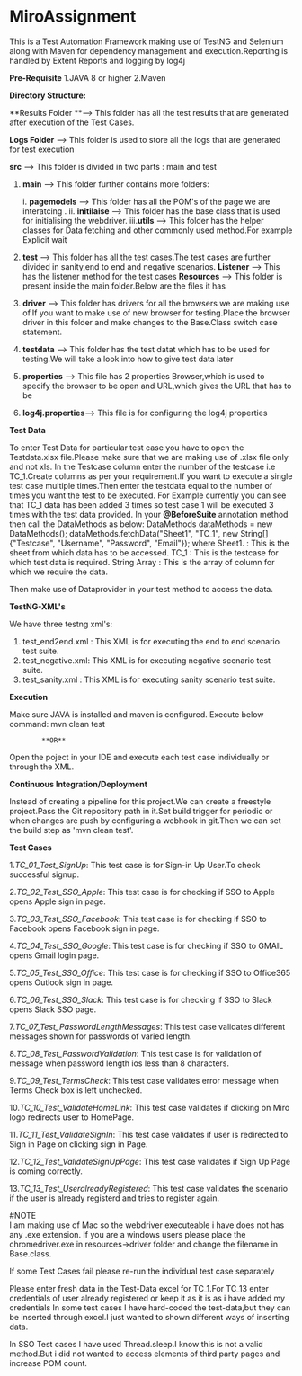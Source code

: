 # MiroAssignment

This is a Test Automation Framework making use of TestNG and Selenium along with Maven for dependency management and execution.Reporting is handled by Extent Reports and logging by log4j

**Pre-Requisite**
  1.JAVA 8 or higher
  2.Maven

**Directory Structure:**

**Results Folder **--> This folder has all the test results that are generated after execution of the Test Cases.
 
**Logs Folder** --> This folder is used to store all the logs that are generated for test execution

**src** --> This folder is divided in two parts : main and test

 1. **main** --> This folder further contains more folders:
   
    i.  **pagemodels** --> This folder has all the POM's of the page we are interatcing .
    ii. **initilaise** --> This folder has the base class that is used for initialising the webdriver.
    iii.**utils**      --> This folder has the helper classes for Data fetching and other commonly used method.For example Explicit wait 

 2.  **test**  --> This folder has all the test cases.The test cases are further divided in sanity,end to end and negative scenarios.
     **Listener** --> This has the listener method for the test cases 
**Resources** --> This folder is present inside the main folder.Below are the files it has

   1. **driver**          -->  This folder has drivers for all the browsers we are making use of.If you want to make use of new browser for testing.Place the                                      browser driver in this folder and make changes to the Base.Class switch case statement.
   2. **testdata**        -->  This folder has the test datat which has to be used for testing.We will take a look into how to give test data later
   3. **properties**      -->  This file has 2 properties Browser,which is used to specify the browser to be open and URL,which gives the URL that has to be       
   4. **log4j.properties**-->  This file is for configuring the log4j properties


**Test Data**

To enter Test Data for particular test case you have to open the Testdata.xlsx file.Please make sure that we are making use of .xlsx file only and not xls.
In the Testcase column enter the number of the testcase i.e TC_1.Create columns as per your requirement.If you want to execute a single test case multiple times.Then enter the testdata equal to the number of times you want the test to be executed.
For Example currently you can see that TC_1 data has been added 3 times so test case 1 will be executed 3 times with the test data provided.
In your **@BeforeSuite** annotation method then call the DataMethods as below:
  DataMethods dataMethods = new DataMethods();
  dataMethods.fetchData("Sheet1", "TC_1", new String[]{"Testcase", "Username", "Password", "Email"});
  where
  Sheet1.      : This is the sheet from which data has to be accessed.
  TC_1         : This is the testcase for which test data is required.
  String Array : This is the array of column for which we require the data.
 
 Then make use of Dataprovider in your test method to access the data.
 
 
 **TestNG-XML's**
 
 We have three testng xml's:
 
 1. test_end2end.xml : This XML is for executing the end to end scenario test suite.
 2. test_negative.xml: This XML is for executing negative scenario test suite.  
 3. test_sanity.xml  : This XML is for executing sanity scenario test suite.


  **Execution**
  
  Make sure JAVA is installed and maven is configured.
  Execute below command:
  mvn clean test
         
            **OR**
            
 Open the poject in your IDE and execute each test case individually or through the XML.           

  **Continuous Integration/Deployment**

  Instead of creating a pipeline for this project.We can create a freestyle project.Pass the Git repository
  path in it.Set build trigger for periodic or when changes are push by configuring a webhook in git.Then we can
  set the build step as 'mvn clean test'.


  **Test Cases**
    
  1.*TC_01_Test_SignUp*: This test case is for Sign-in Up User.To check successful signup.

  2.*TC_02_Test_SSO_Apple*: This test case is for checking if SSO to Apple opens Apple sign in page.

  3.*TC_03_Test_SSO_Facebook*: This test case is for checking if SSO to Facebook opens Facebook sign in page. 

  4.*TC_04_Test_SSO_Google*: This test case is for checking if SSO to GMAIL opens Gmail login page.

  5.*TC_05_Test_SSO_Office*: This test case is for checking if SSO to Office365 opens Outlook sign in page.

  6.*TC_06_Test_SSO_Slack*: This test case is for checking if SSO to Slack opens Slack SSO page.

  7.*TC_07_Test_PasswordLengthMessages*: This test case validates different messages shown for passwords of varied length.

  8.*TC_08_Test_PasswordValidation*: This test case is for validation of message when password length ios less than 8 characters.

  9.*TC_09_Test_TermsCheck*: This test case validates error message when Terms Check box is left unchecked.

  10.*TC_10_Test_ValidateHomeLink*: This test case validates if clicking on Miro logo redirects user to HomePage.

  11.*TC_11_Test_ValidateSignIn*: This test case validates if user is redirected to Sign in Page on clicking sign in Page.

  12.*TC_12_Test_ValidateSignUpPage*: This test case validates if Sign Up Page is coming correctly.

  13.*TC_13_Test_UseralreadyRegistered*: This test case validates the scenario if the user is already registerd and tries to register again.




#NOTE               
I am making use of Mac so the webdriver executeable i have does not has any .exe extension.
If you are a windows users please place the chromedriver.exe in resources->driver folder and change the 
filename in Base.class.

If some Test Cases fail please re-run the individual test case separately

Please enter fresh data in the Test-Data excel for TC_1.For TC_13 enter credentials of user already registered or keep it as it is as i have added my credentials
In some test cases I have hard-coded the test-data,but they can be inserted through excel.I just wanted to shown different ways of inserting data.

In SSO Test cases I have used Thread.sleep.I know this is not a valid method.But i did not
wanted to access elements of third party pages and increase POM count.

